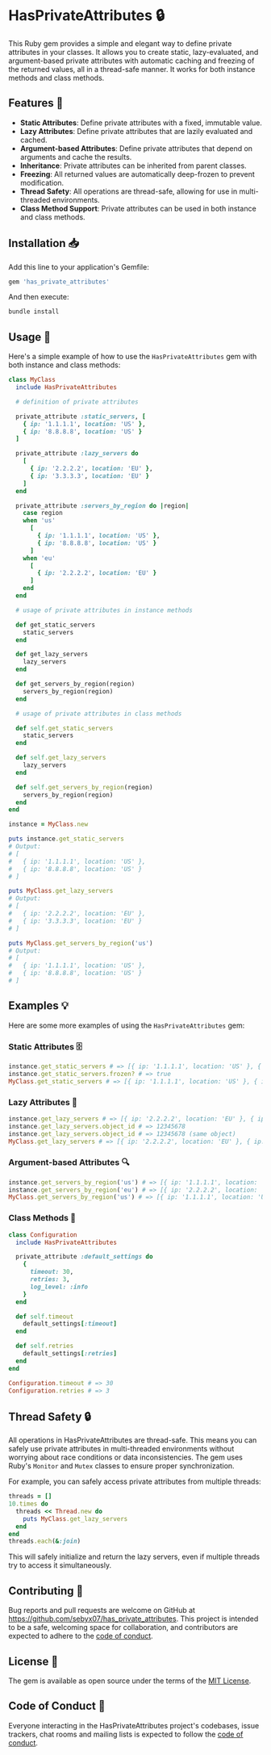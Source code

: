 # HasPrivateAttributes 🔒

This Ruby gem provides a simple and elegant way to define private attributes in your classes. It allows you to create static, lazy-evaluated, and argument-based private attributes with automatic caching and freezing of the returned values, all in a thread-safe manner. It works for both instance methods and class methods.

## Features 🌟

- **Static Attributes**: Define private attributes with a fixed, immutable value.
- **Lazy Attributes**: Define private attributes that are lazily evaluated and cached.
- **Argument-based Attributes**: Define private attributes that depend on arguments and cache the results.
- **Inheritance**: Private attributes can be inherited from parent classes.
- **Freezing**: All returned values are automatically deep-frozen to prevent modification.
- **Thread Safety**: All operations are thread-safe, allowing for use in multi-threaded environments.
- **Class Method Support**: Private attributes can be used in both instance and class methods.

## Installation 📥

Add this line to your application's Gemfile:

```ruby
gem 'has_private_attributes'
```

And then execute:

```bash
bundle install
```

## Usage 🚀

Here's a simple example of how to use the `HasPrivateAttributes` gem with both instance and class methods:

```ruby
class MyClass
  include HasPrivateAttributes

  # definition of private attributes

  private_attribute :static_servers, [
    { ip: '1.1.1.1', location: 'US' },
    { ip: '8.8.8.8', location: 'US' }
  ]

  private_attribute :lazy_servers do
    [
      { ip: '2.2.2.2', location: 'EU' },
      { ip: '3.3.3.3', location: 'EU' }
    ]
  end

  private_attribute :servers_by_region do |region|
    case region
    when 'us'
      [
        { ip: '1.1.1.1', location: 'US' },
        { ip: '8.8.8.8', location: 'US' }
      ]
    when 'eu'
      [
        { ip: '2.2.2.2', location: 'EU' }
      ]
    end
  end

  # usage of private attributes in instance methods

  def get_static_servers
    static_servers
  end

  def get_lazy_servers
    lazy_servers
  end

  def get_servers_by_region(region)
    servers_by_region(region)
  end

  # usage of private attributes in class methods

  def self.get_static_servers
    static_servers
  end

  def self.get_lazy_servers
    lazy_servers
  end

  def self.get_servers_by_region(region)
    servers_by_region(region)
  end
end

instance = MyClass.new

puts instance.get_static_servers
# Output:
# [
#   { ip: '1.1.1.1', location: 'US' },
#   { ip: '8.8.8.8', location: 'US' }
# ]

puts MyClass.get_lazy_servers
# Output:
# [
#   { ip: '2.2.2.2', location: 'EU' },
#   { ip: '3.3.3.3', location: 'EU' }
# ]

puts MyClass.get_servers_by_region('us')
# Output:
# [
#   { ip: '1.1.1.1', location: 'US' },
#   { ip: '8.8.8.8', location: 'US' }
# ]
```

## Examples 💡

Here are some more examples of using the `HasPrivateAttributes` gem:

### Static Attributes 🗄️

```ruby
instance.get_static_servers # => [{ ip: '1.1.1.1', location: 'US' }, { ip: '8.8.8.8', location: 'US' }]
instance.get_static_servers.frozen? # => true
MyClass.get_static_servers # => [{ ip: '1.1.1.1', location: 'US' }, { ip: '8.8.8.8', location: 'US' }]
```

### Lazy Attributes 🐢

```ruby
instance.get_lazy_servers # => [{ ip: '2.2.2.2', location: 'EU' }, { ip: '3.3.3.3', location: 'EU' }]
instance.get_lazy_servers.object_id # => 12345678
instance.get_lazy_servers.object_id # => 12345678 (same object)
MyClass.get_lazy_servers # => [{ ip: '2.2.2.2', location: 'EU' }, { ip: '3.3.3.3', location: 'EU' }]
```

### Argument-based Attributes 🔍

```ruby
instance.get_servers_by_region('us') # => [{ ip: '1.1.1.1', location: 'US' }, { ip: '8.8.8.8', location: 'US' }]
instance.get_servers_by_region('eu') # => [{ ip: '2.2.2.2', location: 'EU' }]
MyClass.get_servers_by_region('us') # => [{ ip: '1.1.1.1', location: 'US' }, { ip: '8.8.8.8', location: 'US' }]
```

### Class Methods 🏫

```ruby
class Configuration
  include HasPrivateAttributes

  private_attribute :default_settings do
    {
      timeout: 30,
      retries: 3,
      log_level: :info
    }
  end

  def self.timeout
    default_settings[:timeout]
  end

  def self.retries
    default_settings[:retries]
  end
end

Configuration.timeout # => 30
Configuration.retries # => 3
```

## Thread Safety 🔒

All operations in HasPrivateAttributes are thread-safe. This means you can safely use private attributes in multi-threaded environments without worrying about race conditions or data inconsistencies. The gem uses Ruby's `Monitor` and `Mutex` classes to ensure proper synchronization.

For example, you can safely access private attributes from multiple threads:

```ruby
threads = []
10.times do
  threads << Thread.new do
    puts MyClass.get_lazy_servers
  end
end
threads.each(&:join)
```

This will safely initialize and return the lazy servers, even if multiple threads try to access it simultaneously.

## Contributing 🤝

Bug reports and pull requests are welcome on GitHub at https://github.com/sebyx07/has_private_attributes. This project is intended to be a safe, welcoming space for collaboration, and contributors are expected to adhere to the [code of conduct](https://github.com/sebyx07/has_private_attributes/blob/master/CODE_OF_CONDUCT.md).

## License 📄

The gem is available as open source under the terms of the [MIT License](https://opensource.org/licenses/MIT).

## Code of Conduct 🤵

Everyone interacting in the HasPrivateAttributes project's codebases, issue trackers, chat rooms and mailing lists is expected to follow the [code of conduct](https://github.com/sebyx07/has_private_attributes/blob/master/CODE_OF_CONDUCT.md).